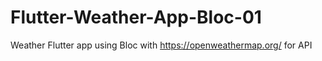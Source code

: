 # Flutter-Weather-App-Bloc-01
Weather Flutter app using Bloc with https://openweathermap.org/ for API
